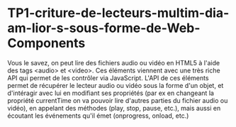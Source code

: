 # TP1-criture-de-lecteurs-multim-dia-am-lior-s-sous-forme-de-Web-Components
Vous le savez, on peut lire des fichiers audio ou vidéo en HTML5 à l'aide des tags &lt;audio> et &lt;video>. Ces éléments viennent avec une très riche API qui permet de les contrôler via JavaScript.  L'API de ces éléments  permet de récupérer le lecteur audio ou vidéo sous la forme d'un objet, et d'intéragir avec lui en modifiant ses propriétés (par ex en changeant la propriété currentTime on va pouvoir lire d'autres parties du fichier audio ou vidéo), en appelant des méthodes (play, stop, pause, etc.), mais aussi en écoutant les événements qu'il émet (onprogress, onload, etc.)
